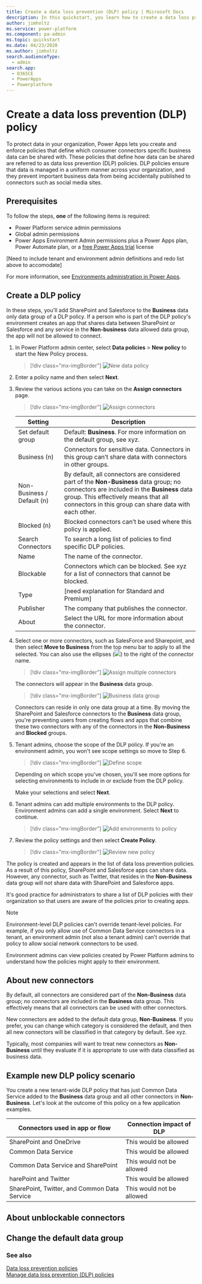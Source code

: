 ```yaml
---
title: Create a data loss prevention (DLP) policy | Microsoft Docs
description: In this quickstart, you learn how to create a data loss prevention (DLP) policy in Power Apps
author: jimholtz
ms.service: power-platform
ms.component: pa-admin
ms.topic: quickstart
ms.date: 04/23/2020
ms.author: jimholtz
search.audienceType: 
  - admin
search.app: 
  - D365CE
  - PowerApps
  - Powerplatform
---
```


# Create a data loss prevention (DLP) policy
To protect data in your organization, Power Apps lets you create and enforce policies that define which consumer connectors specific business data can be shared with. These policies that define how data can be shared are referred to as data loss prevention (DLP) policies. DLP policies ensure that data is managed in a uniform manner across your organization, and they prevent important business data from being accidentally published to connectors such as social media sites.

## Prerequisites
To follow the steps, **one** of the following items is required:
* Power Platform service admin permissions
* Global admin permissions
* Power Apps Environment Admin permissions plus a Power Apps plan, Power Automate plan, or a [free Power Apps trial](https://docs.microsoft.com/powerapps/maker/signup-for-powerapps) license

[Need to include tenant and environment admin definitions and redo list above to accomodate]

For more information, see [Environments administration in Power Apps](environments-administration.md).

## Create a DLP policy

In these steps, you'll add SharePoint and Salesforce to the **Business** data only data group of a DLP policy. If a person who is part of the DLP policy's environment creates an app that shares data between SharePoint or Salesforce and any service in the **Non-business** data allowed data group, the app will not be allowed to connect.

1. In Power Platform admin center, select **Data policies** > **New policy** to start the New Policy process.


   > [!div class="mx-imgBorder"] 
   > ![New data policy](media/dlp-new-policy.png "New data policy")

2. Enter a policy name and then select **Next**.

3. Review the various actions you can take on the **Assign connectors** page. 

   > [!div class="mx-imgBorder"] 
   > ![Assign connectors](media/dlp-assign-connectors.png "Assign connectors") 

   |Setting  |Description  |
   |---------|---------|
   |Set default group | Default: **Business**. For more information on the default group, see xyz.        |
   |Business (n)     | Connectors for sensitive data. Connectors in this group can’t share data with connectors in other groups.         |
   |Non-Business / Default (n)      | By default, all connectors are considered part of the **Non-Business** data group; no connectors are included in the **Business** data group. This effectively means that all connectors in this group can share data with each other.    |
   |Blocked (n)      | Blocked connectors can’t be used where this policy is applied.  |
   |Search Connectors     | To search a long list of policies to find specific DLP policies.        |
   |Name     | The name of the connector.        |
   |Blockable     | Connectors which can be blocked. See xyz for a list of connectors that cannot be blocked.     |
   |Type     | [need explanation for Standard and Premium]        |
   |Publisher     |  The company that publishes the connector.       |
   |About      | Select the URL for more information about the connector.       |


4. Select one or more connectors, such as SalesForce and Sharepoint, and then select **Move to Business** from the top menu bar to apply to all the selected. You can also use the ellipses (![](./media/vertical-ellipses.png)) to the right of the connector name. 

   > [!div class="mx-imgBorder"] 
   > ![Assign multiple connectors](media/dlp-assign-connectors-multiple.png "Assign multiple connectors")

   The connectors will appear in the **Business** data group.

   > [!div class="mx-imgBorder"] 
   > ![Business data group](media/dlp-business-data-group.png "Business data group")

   Connectors can reside in only one data group at a time. By moving the SharePoint and Salesforce connectors to the **Business** data group, you're preventing users from creating flows and apps that combine these two connectors with any of the connectors in the **Non-Business** and **Blocked** groups.

5. Tenant admins, choose the scope of the DLP policy. If you're an environment admin, you won't see scope settings so move to Step 6.

   > [!div class="mx-imgBorder"] 
   > ![Define scope](media/dlp-define-scope.png "Define scope")

   Depending on which scope you've chosen, you'll see more options for selecting environments to include in or exclude from the DLP policy.

   Make your selections and select **Next**.

6. Tenant admins can add multiple environments to the DLP policy. Environment admins can add a single environment.  Select **Next** to continue.


   > [!div class="mx-imgBorder"] 
   > ![Add environments to policy](media/dlp-add-environments.png "Add environments to policy")

7. Review the policy settings and then select **Create Policy**.

   > [!div class="mx-imgBorder"] 
   > ![Review new policy](media/dlp-new-policy-review.png "Review new policy")

The policy is created and appears in the list of data loss prevention policies. As a result of this policy, SharePoint and Salesforce apps can share data. However, any connector, such as Twitter, that resides in the **Non-Business** data group will not share data with SharePoint and Salesforce apps.

It's good practice for administrators to share a list of DLP policies with their organization so that users are aware of the policies prior to creating apps.

> [!NOTE]
> Environment-level DLP policies can't override tenant-level policies. For example, if you only allow use of Common Data Service connectors in a tenant, an environment admin (not also a tenant admin) can't override that policy to allow social network connectors to be used.     
>
> Environment admins can view policies created by Power Platform admins to understand how the policies might apply to their environment. 

## About new connectors

By default, all connectors are considered part of the **Non-Business** data group; no connectors are included in the **Business** data group. This effectively means that all connectors can be used with other connectors. 

New connectors are added to the default data group, **Non-Business**. If you prefer, you can change which category is considered the default, and then all new connectors will be classified in that category by default. See xyz. 

Typically, most companies will want to treat new connectors as **Non-Business** until they evaluate if it is appropriate to use with data classified as business data. 

## Example new DLP policy scenario

You create a new tenant-wide DLP policy that has just Common Data Service added to the **Business** data group and all other connectors in **Non-Business**. Let's look at the outcome of this policy on a few application examples. 

|Connectors used in app or flow  |Connection impact of DLP  |
|---------|---------|
|SharePoint and OneDrive      | This would be allowed         |
|Common Data Service      | This would be allowed         |
|Common Data Service and SharePoint      | This would not be allowed         |
|harePoint and Twitter     | This would be allowed         |
|SharePoint, Twitter, and Common Data Service      | This would not be allowed         |

## About unblockable connectors

## Change the default data group


### See also
[Data loss prevention policies](wp-data-loss-prevention.md) <br />
[Manage data loss prevention (DLP) policies](prevent-data-loss.md)
